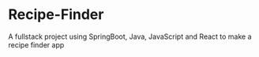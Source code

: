# Recipe-Finder
A fullstack project using SpringBoot, Java, JavaScript and React to make a recipe finder app
